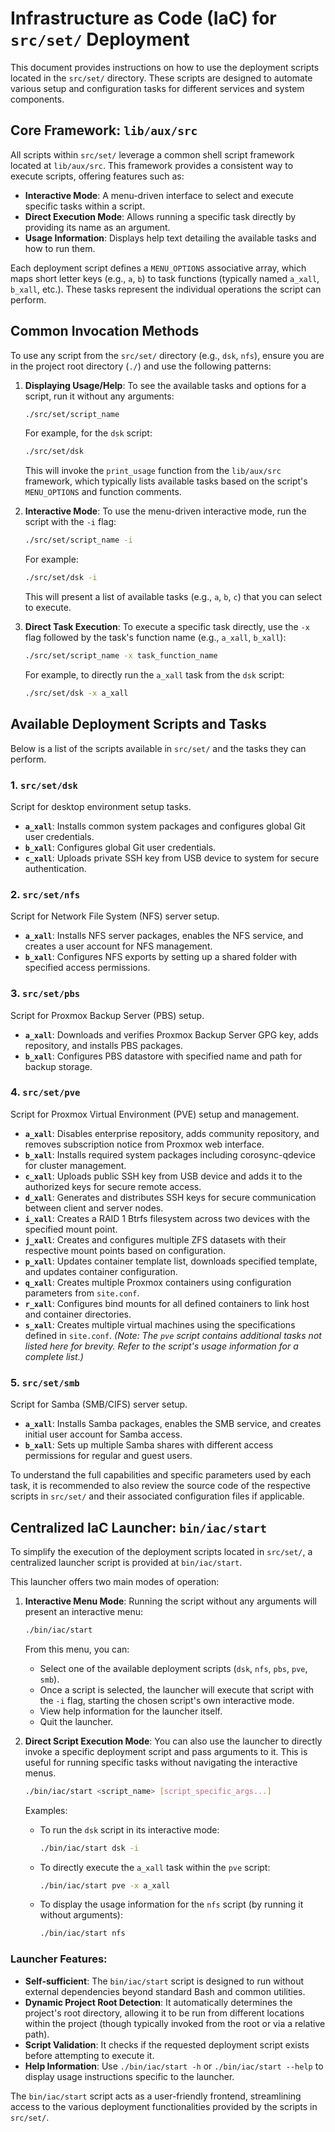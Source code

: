 # Infrastructure as Code (IaC) for `src/set/` Deployment

This document provides instructions on how to use the deployment scripts located in the `src/set/` directory. These scripts are designed to automate various setup and configuration tasks for different services and system components.

## Core Framework: `lib/aux/src`

All scripts within `src/set/` leverage a common shell script framework located at `lib/aux/src`. This framework provides a consistent way to execute scripts, offering features such as:

*   **Interactive Mode**: A menu-driven interface to select and execute specific tasks within a script.
*   **Direct Execution Mode**: Allows running a specific task directly by providing its name as an argument.
*   **Usage Information**: Displays help text detailing the available tasks and how to run them.

Each deployment script defines a `MENU_OPTIONS` associative array, which maps short letter keys (e.g., `a`, `b`) to task functions (typically named `a_xall`, `b_xall`, etc.). These tasks represent the individual operations the script can perform.

## Common Invocation Methods

To use any script from the `src/set/` directory (e.g., `dsk`, `nfs`), ensure you are in the project root directory (`./`) and use the following patterns:

1.  **Displaying Usage/Help**:
    To see the available tasks and options for a script, run it without any arguments:
    ```bash
    ./src/set/script_name
    ```
    For example, for the `dsk` script:
    ```bash
    ./src/set/dsk
    ```
    This will invoke the `print_usage` function from the `lib/aux/src` framework, which typically lists available tasks based on the script's `MENU_OPTIONS` and function comments.

2.  **Interactive Mode**:
    To use the menu-driven interactive mode, run the script with the `-i` flag:
    ```bash
    ./src/set/script_name -i
    ```
    For example:
    ```bash
    ./src/set/dsk -i
    ```
    This will present a list of available tasks (e.g., `a`, `b`, `c`) that you can select to execute.

3.  **Direct Task Execution**:
    To execute a specific task directly, use the `-x` flag followed by the task's function name (e.g., `a_xall`, `b_xall`):
    ```bash
    ./src/set/script_name -x task_function_name
    ```
    For example, to directly run the `a_xall` task from the `dsk` script:
    ```bash
    ./src/set/dsk -x a_xall
    ```

## Available Deployment Scripts and Tasks

Below is a list of the scripts available in `src/set/` and the tasks they can perform.

### 1. `src/set/dsk`
   Script for desktop environment setup tasks.
   *   **`a_xall`**: Installs common system packages and configures global Git user credentials.
   *   **`b_xall`**: Configures global Git user credentials.
   *   **`c_xall`**: Uploads private SSH key from USB device to system for secure authentication.

### 2. `src/set/nfs`
   Script for Network File System (NFS) server setup.
   *   **`a_xall`**: Installs NFS server packages, enables the NFS service, and creates a user account for NFS management.
   *   **`b_xall`**: Configures NFS exports by setting up a shared folder with specified access permissions.

### 3. `src/set/pbs`
   Script for Proxmox Backup Server (PBS) setup.
   *   **`a_xall`**: Downloads and verifies Proxmox Backup Server GPG key, adds repository, and installs PBS packages.
   *   **`b_xall`**: Configures PBS datastore with specified name and path for backup storage.

### 4. `src/set/pve`
   Script for Proxmox Virtual Environment (PVE) setup and management.
   *   **`a_xall`**: Disables enterprise repository, adds community repository, and removes subscription notice from Proxmox web interface.
   *   **`b_xall`**: Installs required system packages including corosync-qdevice for cluster management.
   *   **`c_xall`**: Uploads public SSH key from USB device and adds it to the authorized keys for secure remote access.
   *   **`d_xall`**: Generates and distributes SSH keys for secure communication between client and server nodes.
   *   **`i_xall`**: Creates a RAID 1 Btrfs filesystem across two devices with the specified mount point.
   *   **`j_xall`**: Creates and configures multiple ZFS datasets with their respective mount points based on configuration.
   *   **`p_xall`**: Updates container template list, downloads specified template, and updates container configuration.
   *   **`q_xall`**: Creates multiple Proxmox containers using configuration parameters from `site.conf`.
   *   **`r_xall`**: Configures bind mounts for all defined containers to link host and container directories.
   *   **`s_xall`**: Creates multiple virtual machines using the specifications defined in `site.conf`.
   *(Note: The `pve` script contains additional tasks not listed here for brevity. Refer to the script's usage information for a complete list.)*

### 5. `src/set/smb`
   Script for Samba (SMB/CIFS) server setup.
   *   **`a_xall`**: Installs Samba packages, enables the SMB service, and creates initial user account for Samba access.
   *   **`b_xall`**: Sets up multiple Samba shares with different access permissions for regular and guest users.

To understand the full capabilities and specific parameters used by each task, it is recommended to also review the source code of the respective scripts in `src/set/` and their associated configuration files if applicable.

## Centralized IaC Launcher: `bin/iac/start`

To simplify the execution of the deployment scripts located in `src/set/`, a centralized launcher script is provided at `bin/iac/start`.

This launcher offers two main modes of operation:

1.  **Interactive Menu Mode**:
    Running the script without any arguments will present an interactive menu:
    ```bash
    ./bin/iac/start
    ```
    From this menu, you can:
    *   Select one of the available deployment scripts (`dsk`, `nfs`, `pbs`, `pve`, `smb`).
    *   Once a script is selected, the launcher will execute that script with the `-i` flag, starting the chosen script's own interactive mode.
    *   View help information for the launcher itself.
    *   Quit the launcher.

2.  **Direct Script Execution Mode**:
    You can also use the launcher to directly invoke a specific deployment script and pass arguments to it. This is useful for running specific tasks without navigating the interactive menus.
    ```bash
    ./bin/iac/start <script_name> [script_specific_args...]
    ```
    Examples:
    *   To run the `dsk` script in its interactive mode:
        ```bash
        ./bin/iac/start dsk -i
        ```
    *   To directly execute the `a_xall` task within the `pve` script:
        ```bash
        ./bin/iac/start pve -x a_xall
        ```
    *   To display the usage information for the `nfs` script (by running it without arguments):
        ```bash
        ./bin/iac/start nfs
        ```

### Launcher Features:

*   **Self-sufficient**: The `bin/iac/start` script is designed to run without external dependencies beyond standard Bash and common utilities.
*   **Dynamic Project Root Detection**: It automatically determines the project's root directory, allowing it to be run from different locations within the project (though typically invoked from the root or via a relative path).
*   **Script Validation**: It checks if the requested deployment script exists before attempting to execute it.
*   **Help Information**: Use `./bin/iac/start -h` or `./bin/iac/start --help` to display usage instructions specific to the launcher.

The `bin/iac/start` script acts as a user-friendly frontend, streamlining access to the various deployment functionalities provided by the scripts in `src/set/`.

